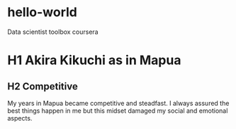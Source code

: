 # hello-world
Data scientist toolbox coursera
# H1 Akira Kikuchi as in Mapua 
## H2 Competitive 
My years in Mapua became competitive and steadfast. I always assured the best things happen in me but this midset damaged my social and emotional aspects. 
